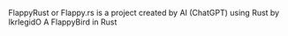 FlappyRust or Flappy.rs is a project created by AI (ChatGPT) using Rust by IkrlegidO
A FlappyBird in Rust
